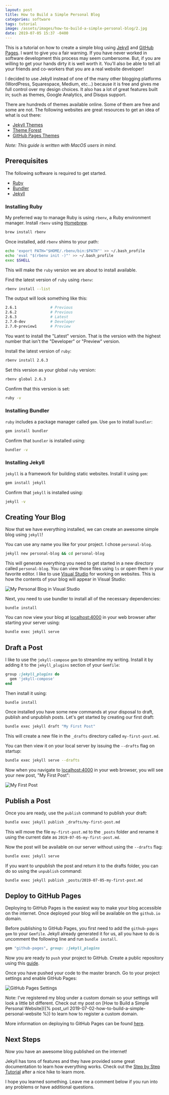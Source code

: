 ```yaml
---
layout: post
title: How to Build a Simple Personal Blog
categories: software
tags: tutorial
image: /assets/images/how-to-build-a-simple-personal-blog/2.jpg
date: 2019-07-05 15:37 -0400
---
```

This is a tutorial on how to create a simple blog using [Jekyll](https://jekyllrb.com/) and [GitHub Pages](https://pages.github.com/). I want to give you a fair warning. If you have never worked in software development this process may seem cumbersome. But, if you are willing to get your hands dirty it is well worth it. You'll also be able to tell all your friends and co-workers that you are a real website developer!

I decided to use Jekyll instead of one of the many other blogging platforms (WordPress, Squarespace, Medium, etc...) because it is free and gives me full control over my design choices. It also has a lot of great features built in; such as themes, Google Analytics, and Disqus support.

There are hundreds of themes available online. Some of them are free and some are not. The following websites are great resources to get an idea of what is out there:

- [Jekyll Themes](https://jekyllthemes.io/)
- [Theme Forest](https://themeforest.net/search/jekyll)
- [GitHub Pages Themes](https://pages.github.com/themes/)

*Note: This guide is written with MacOS users in mind.*

## Prerequisites

The following software is required to get started.

- [Ruby](https://www.ruby-lang.org/en/)
- [Bundler](https://bundler.io/)
- [Jekyll](https://jekyllrb.com/)

### Installing Ruby

My preferred way to manage Ruby is using `rbenv`, a Ruby environment manager. Install `rbenv` using [Homebrew](https://brew.sh/).

```bash
brew install rbenv
```

Once installed, add `rbenv` shims to your path:

```bash
echo 'export PATH="$HOME/.rbenv/bin:$PATH"' >> ~/.bash_profile
echo 'eval "$(rbenv init -)"' >> ~/.bash_profile
exec $SHELL
```

This will make the `ruby` version we are about to install available.

Find the latest version of `ruby` using `rbenv`:

```bash
rbenv install --list
```

The output will look something like this:

```bash
2.6.1               # Previous
2.6.2               # Previous
2.6.3               # Latest
2.7.0-dev           # Developer
2.7.0-preview1      # Preview
```

You want to install the "Latest" version. That is the version with the highest number that isn't the "Developer" or "Preview" version.

Install the latest version of `ruby`:

```bash
rbenv install 2.6.3
```

Set this version as your global `ruby` version:

```bash
rbenv global 2.6.3
```

Confirm that this version is set:

```bash
ruby -v
```

### Installing Bundler

`ruby` includes a package manager called `gem`. Use `gem` to install `bundler`:

```bash
gem install bundler
```

Confirm that `bundler` is installed using:

```bash
bundler -v
```

### Installing Jekyll

`jekyll` is a framework for building static websites. Install it using `gem`:

```bash
gem install jekyll
```

Confirm that `jekyll` is installed using:

```bash
jekyll -v
```

## Creating Your Blog

Now that we have everything installed, we can create an awesome simple blog using `jekyll`!

You can use any name you like for your project. I chose `personal-blog`.

```bash
jekyll new personal-blog && cd personal-blog
```

This will generate everything you need to get started in a new directory called `personal-blog`. You can view those files using `ls` or open them in your favorite editor. I like to use [Visual Studio](https://code.visualstudio.com/) for working on websites. This is how the contents of your blog will appear in Visual Studio:

![My Personal Blog in Visual Studio](/assets/images/how-to-build-a-simple-personal-blog/1.jpg)

Next, you need to use bundler to install all of the necessary dependencies:

```
bundle install
```

You can now view your blog at [localhost:4000](http://localhost:4000) in your web browser after starting your server using:

```bash
bundle exec jekyll serve
```

## Draft a Post

I like to use the `jekyll-compose` `gem` to streamline my writing. Install it by adding it to the `jekyll_plugins` section of your `Gemfile`:

```ruby
group :jekyll_plugins do
  gem 'jekyll-compose'
end
```

Then install it using:

```bash
bundle install
```

Once installed you have some new commands at your disposal to draft, publish and unpublish posts. Let's get started by creating our first draft:

```bash
bundle exec jekyll draft "My First Post"
```

This will create a new file in the `_drafts` directory called `my-first-post.md`.

You can then view it on your local server by issuing the `--drafts` flag on startup:

```bash
bundle exec jekyll serve --drafts
```

Now when you navigate to [localhost:4000](http://localhost:4000) in your web browser, you will see your new post, "My First Post":

![My First Post](/assets/images/how-to-build-a-simple-personal-blog/2.jpg)

## Publish a Post

Once you are ready, use the `publish` command to publish your draft:

```bash
bundle exec jekyll publish _drafts/my-first-post.md
```

This will move the file `my-first-post.md` to the `_posts` folder and rename it using the current date as `2019-07-05-my-first-post.md`.

Now the post will be available on our server without using the `--drafts` flag:

```bash
bundle exec jekyll serve
```

If you want to unpublish the post and return it to the drafts folder, you can do so using the `unpublish` command:

```bash
bundle exec jekyll publish _posts/2019-07-05-my-first-post.md
```

## Deploy to GitHub Pages

Deploying to GitHub Pages is the easiest way to make your blog accessible on the internet. Once deployed your blog will be available on the `github.io` domain.

Before publishing to GitHub Pages, you first need to add the `github-pages` `gem` to your `Gemfile`. Jekyll already generated it for us, all you have to do is uncomment the following line and run `bundle install`.

```ruby
gem "github-pages", group: :jekyll_plugins
```

Now you are ready to `push` your project to GitHub. Create a public repository using this [guide](https://help.github.com/en/articles/create-a-repo).

Once you have pushed your code to the master branch. Go to your project settings and enable GitHub Pages:

![GitHub Pages Settings](/assets/images/how-to-build-a-simple-personal-blog/3.jpg)

Note: I've registered my blog under a custom domain so your settings will look a little bit different. Check out my post on [How to Build a Simple Personal Website]({% post_url 2019-07-02-how-to-build-a-simple-personal-website %}) to learn how to register a custom domain.

More information on deploying to GitHub Pages can be found [here](https://help.github.com/en/articles/setting-up-your-github-pages-site-locally-with-jekyll).

## Next Steps

Now you have an awesome blog published on the internet!

Jekyll has tons of features and they have provided some great documentation to learn how everything works. Check out the [Step by Step Tutorial](https://jekyllrb.com/docs/step-by-step/01-setup/) after a nice hike to learn more.

I hope you learned something. Leave me a comment below if you run into any problems or have additional questions.




